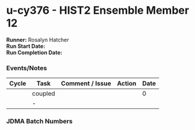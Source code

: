 # u-cy376 - HIST2 Ensemble Member 12

**Runner:**  Rosalyn Hatcher  
**Run Start Date:**  
**Run Completion Date:**

### Events/Notes

| Cycle | Task | Comment / Issue | Action | Date |
| ---   | ---  | ---             | ---    | ---  |
|    | coupled  |      |     |  0  |
|  | - |  |  |  |

### JDMA Batch Numbers

